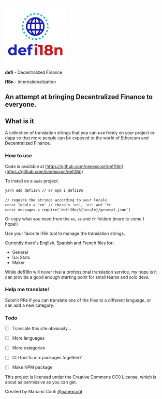 ![defi18n logo](logo.png "Logo")

**defi** - Decentralized Finance

**i18n** - Internationalization

## An attempt at bringing Decentralized Finance to everyone.

## What is it

A collection of translation strings that you can use freely on your project or dapp so that more people can be exposed to the world of Ethereum and Decentralized Finance.

### How to use

Code is available at [https://github.com/nanexcool/defi18n](https://github.com/nanexcool/defi18n)

To install on a `node` project:

```
yarn add defi18n // or npm i defi18n

// require the strings according to your locale
const locale = 'en' // there's 'en', 'es' and 'fr
const messages = require(`defi18n/${locale}/general.json`)
```

Or copy what you need from the `en`, `es` and `fr` folders (more to come I hope!)

Use your favorite i18n tool to manage the translation strings.

Currently there's English, Spanish and French files for:

- General
- Dai Stats
- Maker

While defi18n will never rival a professional translation service, my hope is it can provide a good enough starting point for small teams and solo devs.

### Help me translate!

Submit PRs if you can translate one of the files to a different language, or can add a new category.

### Todo

- [ ] Translate this site obviously...
- [ ] More languages
- [ ] More categories
- [ ] CLI tool to mix packages together?
- [ ] Make NPM package


This project is licensed under the Creative Commons CC0 License, which is about as permissive as you can get.

Created by Mariano Conti [@nanexcool](https://twitter.com/nanexcool)
